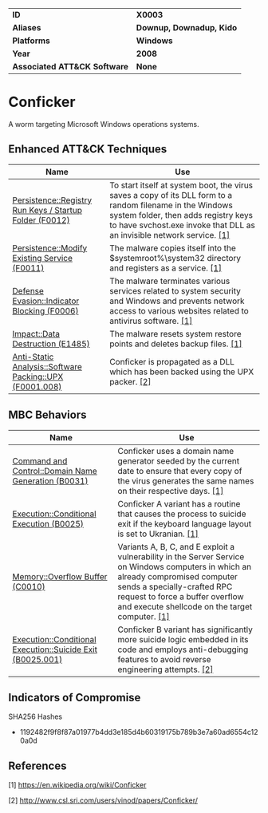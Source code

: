 
<table>
<tr>
<td><b>ID</b></td>
<td><b>X0003</b></td>
</tr>
<tr>
<td><b>Aliases</b></td>
<td><b>Downup, Downadup, Kido</b></td>
</tr>
<tr>
<td><b>Platforms</b></td>
<td><b>Windows</b></td>
</tr>
<tr>
<td><b>Year</b></td>
<td><b>2008</b></td>
</tr>
<tr>
<td><b>Associated ATT&CK Software</b></td>
<td><b>None</b></td>
</tr>
</table>


# Conficker

A worm targeting Microsoft Windows operations systems. 

## Enhanced ATT&CK Techniques

|Name|Use|
|---|---|
|[Persistence::Registry Run Keys / Startup Folder (F0012)](../persistence/registry-run-keys-startup-folder.md)|To start itself at system boot, the virus saves a copy of its DLL form to a random filename in the Windows system folder, then adds registry keys to have svchost.exe invoke that DLL as an invisible network service. [[1]](#1)|
|[Persistence::Modify Existing Service (F0011)](../persistence/modify-existing-service.md)|The malware copies itself into the $systemroot%\system32 directory and registers as a service. [[1]](#1)|
|[Defense Evasion::Indicator Blocking (F0006)](../defense-evasion/indicator-blocking.md)|The malware terminates various services related to system security and Windows and prevents network access to various websites related to antivirus software. [[1]](#1)|
|[Impact::Data Destruction (E1485)](../impact/data-destruction.md)|The malware resets system restore points and deletes backup files. [[1]](#1)|
|[Anti-Static Analysis::Software Packing::UPX (F0001.008)](../anti-static-analysis/software-packing.md)|Conficker is propagated as a DLL which has been backed using the UPX packer. [[2]](#2)|


## MBC Behaviors

|Name|Use|
|---|---|
|[Command and Control::Domain Name Generation (B0031)](../command-and-control/domain-name-generation.md)|Conficker uses a domain name generator seeded by the current date to ensure that every copy of the virus generates the same names on their respective days. [[1]](#1)|
|[Execution::Conditional Execution (B0025)](../execution/conditional-execution.md)|Conficker A variant has a routine that causes the process to suicide exit if the keyboard language layout is set to Ukranian. [[1]](#1)|
|[Memory::Overflow Buffer (C0010)](../micro-behaviors/memory/overflow-buffer.md)|Variants A, B, C, and E exploit a vulnerability in the Server Service on Windows computers in which an already compromised computer sends a specially-crafted RPC request to force a buffer overflow and execute shellcode on the target computer. [[1]](#1)|
|[Execution::Conditional Execution::Suicide Exit (B0025.001)](../execution/conditional-execution.md)|Conficker B variant has significantly more suicide logic embedded in its code and employs anti-debugging features to avoid reverse engineering attempts. [[2]](#2)|

## Indicators of Compromise

SHA256 Hashes
- 1192482f9f8f87a01977b4dd3e185d4b60319175b789b3e7a60ad6554c120a0d

## References

<a name="1">[1]</a> https://en.wikipedia.org/wiki/Conficker

<a name="2">[2]</a> http://www.csl.sri.com/users/vinod/papers/Conficker/

